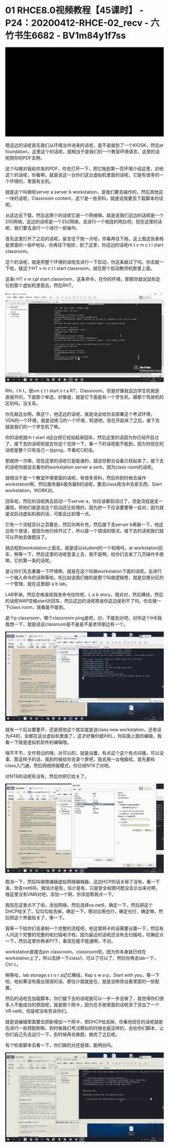 # 01 RHCE8.0视频教程【45课时】 - P24：20200412-RHCE-02_recv - 六竹书生6682 - BV1m84y1f7ss

![](img/1db5db5e9090c6a565bf20f93fcc6514_0.png)

嗯这边的话呢首先我们从环境当中进来的话呢，是不是就到了一个KIOSK，然后at foundation，这里这个的话呢，就相当于是我们的一个教室环境语言，这里的话呢把你的PDF去啊。

这个叫做对我给你发的PDF，你去打开一下，把它拖到第一页环境介绍这里，对他这个的话呢，你看啊，就是说这一台你们这台虚拟机里面的话呢，它是有很多的一个环境的，里面有主机。

就是这个叫做呃server a server b workstation，是我们要去操作的，然后其他这一块的话呢，Classroom content，这个是一些资料，就是说我要去下载脚本的话呢。

从这边去下载，然后这两个的话呢它是一个网络嘛，就是说我们这边的话呢是一个250网络，这边的话呢是一个252网络，去进行一个相连的明白吧，现在这里的话呢，我们要去进行一个进行一些操作。

首先这里打开了之后的话呢，留言往下拖一点哈，你看再往下拖，这上面这张表格是里面的一些IP地址，你再往下拖好，到了这里，你这边的话呢rh t v m c t l start classroom。

这个的话呢，就是把整个环境的话呢去进行一下启动，你这条敲过了吗，你去敲一下哈，就这个HT v m c t l start classroom，就在那个启动教师机那里上面。

这条i HT v m cpl start classroom，这条命令，在你的环境，那那你就说鼠标定位到那个虚拟机里面去，然后RHT。



![](img/1db5db5e9090c6a565bf20f93fcc6514_2.png)

Rht，I h t，很vm c t l start s t a RT，Classroom，但是好像我这边学生机我是直接开的，下面那个单选，好像是，就是它下面是有一个学生机，跟那个驾驶机的区别吗，没关系。

你先敲这台啊，靠这个，他这边的话呢，就是说会给你去部署这个考试环境，VDA的一个环境，就是说练习的一个环境，知道吧，现在开起来了之后，接下去就是我们的一个学生机了嘛。

你的话呢就rh t start d这台把它给抬起来回车，然后这里的话因为你已经开启过了，接下去的话呢呃就去你这个去拼一下，看一下的话呢能不能到，因为你现在的话呢是整个只有自己一台ping，不看杠C的话。

那就拼一次嘛，现在这里的话呢它是能通的，就说你那台设备已经起来了，接下去的话呢你就说去看你的workstation server a serb，因为class room的话呢。

就相当于是一个教室环境里面的话呢，有很多资料，然后你到时候去操作workstation啊，然后服务器A服务器B的话呢，要去class用当中去拿东西，Start workstation，WORK对。

回车呃，然后的话呢再去启动一下server a，你应该都启动过了，但是流程是走一遍哈，但他们就是说这个启动还比较慢的，因为挤一下应该要要等一会对，因为就是说启动虚拟机税的话，可能会比较慢一点。

它有一个流程百分之百要走，然后你再补充，然后接下去server b再敲一下，他这边有个错误，是因为他已经开过了，所以是一个错误的情况，接下去的话呢我们就可以开始去做题目了。

就远程到workstation上面去，就是说以student的一个权限吗，at workstation回车，稍等一下，然后这里的话呢登录上去，我不是啊，给你们去发了几页操作手册嘛，它的第一条的话呢。

是让你们先去重置一下环境嘛，就是在这个叫做workstation下面的话呢，去进行一个输入命令的话稍等哈，呃比如说我们做的是那个叫做逻辑卷，就是交换分区的一个管理，就在这里敲l a b lab。

LAB李渊，然后空格诶呃我发命令给你吧，L a b story，哦对对，然后横线，然后的话呢WAP空格start对回车，然后这边的话呢嗯诶你这边是到不了吗，你去搜一下class room，我看能不能到。

是个p classroom，哪个classroom ping是吧，对，不能到对吧，对你这个IHE我我想一下，就是说这classroom是不是是不是老师那边有一个。



![](img/1db5db5e9090c6a565bf20f93fcc6514_4.png)

就有一个后台要要开，还是感他这个其实就是说class new workstation，还有设为A4的，全都在这台虚拟机里面了，这才好像你就IHEL，你前面上面的编辑，我看一下就是虚拟机软件的编辑哦。

哦不不不，文件旁边的哦，对可以的，就是设置，有点这个这个有点闷骚，可以没事，那这样子的话，我到时候给你去录个屏吧，我去用一台电脑哈，首先要和class入门通，然后网络桥接模式，你已经NT6了对吧。

对NT6的话呢有没有，然后你把它给关了。

![](img/1db5db5e9090c6a565bf20f93fcc6514_6.png)

取消一下，然后叫做嗯编辑虚拟网络编辑器，这边HCP的话关掉了没有，看一下诶，你变net6吗，我估计是有，估计是有，只是安全权限问题没显示出来对啊，哦这里没有VM6对吧，添加一个网，你添加帮我点一下。

我现在这里点不了哈，添加网络，然后选择va net6，确定一下，然后把这个DHCP给关了，勾勾勾给去掉，确定一下，嗯对应用也行，确定也行，确定嘛，然后把这个界面给关了，等一下。

我等一下给你们去录制一个完整的流程吧，他这里网卡的话需要设置一下，然后有人问这个完整的完整的呃扫描电子档，因为最近的话呢还没有去扫描哈，哎确定点一下，然后这里你再来P1下，看现在能不能通啊，不对。

workstation直接去pin classroom，classroom呃，因为你本身就已经在workstation上了，所以去拼一下class1，可以了可以了，然后你再去lab一下，Ctrl c。

稍等哈，lab storage s t o r a记忆横线，Rap s w a p，Start with you，等一下哈，他如果没有报出错误的话，那估计就就是在，就是说修改设备里面的一些配置。

然后的话呢去加载脚本，你们接下去的话呢就可以一步一步去做了，我觉得你们很多人不能成功的原因呢，就是那个网卡，因为在手册里面的话呢添了添加了一个VR net6，但是呢没有告诉你们。

就是说编辑里面要去把新增加一个网卡，把DHCP给去掉，你看他现在的话呢就是在进行一些预配制嘛，到时候我们考试模拟的时候也是这样的，会给你们脚本，让你们自己先去运行一下，到时候再去做题，做完了之后呢。

有个检查脚本去看一下，你们做的对还是错，能明白吗。

![](img/1db5db5e9090c6a565bf20f93fcc6514_8.png)